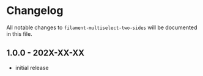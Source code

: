 # Changelog

All notable changes to `filament-multiselect-two-sides` will be documented in this file.

## 1.0.0 - 202X-XX-XX

- initial release
